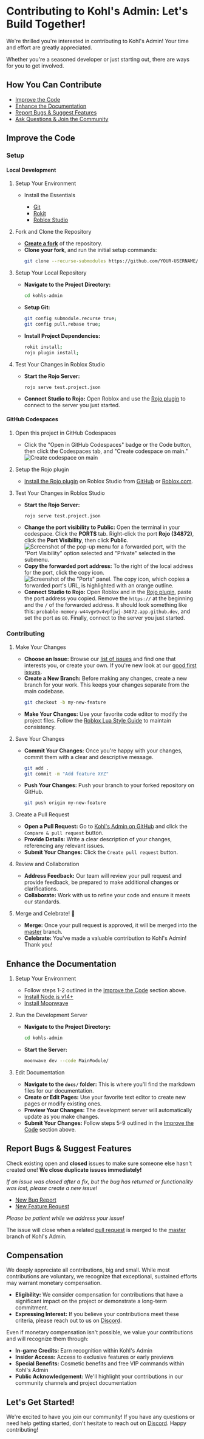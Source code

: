 # Contributing to Kohl's Admin: Let's Build Together!

We're thrilled you're interested in contributing to Kohl's Admin! Your time and effort are greatly appreciated.

Whether you're a seasoned developer or just starting out, there are ways for you to get involved.

## How You Can Contribute

- [Improve the Code](#improve-the-code)
- [Enhance the Documentation](#enhance-the-documentation)
- [Report Bugs & Suggest Features](#report-bugs--suggest-features)
- [Ask Questions & Join the Community](https://discord.gg/kohl)

## Improve the Code

### Setup

#### Local Development

1. Setup Your Environment

   - Install the Essentials

     - [Git](https://git-scm.com/)
     - [Rokit](https://github.com/rojo-rbx/rokit)
     - [Roblox Studio](https://create.roblox.com/docs/studio/setting-up-roblox-studio)

2. Fork and Clone the Repository

   - **[Create a fork](https://github.com/kohls-admin/kohls-admin/fork)** of the repository.
   - **Clone your fork**, and run the initial setup commands:
     ```bash
     git clone --recurse-submodules https://github.com/YOUR-USERNAME/kohls-admin.git
     ```

3. Setup Your Local Repository

   - **Navigate to the Project Directory:**
     ```bash
     cd kohls-admin
     ```
   - **Setup Git:**
     ```bash
     git config submodule.recurse true;
     git config pull.rebase true;
     ```
   - **Install Project Dependencies:**
     ```bash
     rokit install;
     rojo plugin install;
     ```

4. Test Your Changes in Roblox Studio

   - **Start the Rojo Server:**
     ```bash
     rojo serve test.project.json
     ```
   - **Connect Studio to Rojo:** Open Roblox and use the [Rojo plugin](https://rojo.space/docs/v7/getting-started/installation/#installing-the-plugin) to connect to the server you just started.


#### GitHub Codespaces

1. Open this project in GitHub Codespaces

   - Click the "Open in GitHub Codespaces" badge or the Code button, then click the Codespaces tab, and "Create codespace on main."
   ![Create codespace on main](https://github.com/user-attachments/assets/229f37b8-9650-4809-b79a-37a565f6c855)

3. Setup the Rojo plugin

   - [Install the Rojo plugin](https://rojo.space/docs/v7/getting-started/installation/#installing-the-plugin) on Roblox Studio from [GitHub](https://github.com/rojo-rbx/rojo/releases) or [Roblox.com](https://www.roblox.com/library/13916111004/Rojo).


4. Test Your Changes in Roblox Studio

   - **Start the Rojo Server:**
     ```bash
     rojo serve test.project.json
     ```
   - **Change the port visibility to Public:** Open the terminal in your codespace. Click the **PORTS** tab. Right-click the port **Rojo (34872)**, click the **Port Visibility**, then click **Public**.
      ![Screenshot of the pop-up menu for a forwarded port, with the "Port Visibility" option selected and "Private" selected in the submenu.](https://docs.github.com/assets/cb-59966/mw-1440/images/help/codespaces/make-public-option.webp)
   - **Copy the forwarded port address:** To the right of the local address for the port, click the copy icon.
      ![Screenshot of the "Ports" panel. The copy icon, which copies a forwarded port's URL, is highlighted with an orange outline.](https://docs.github.com/assets/cb-19922/mw-1440/images/help/codespaces/copy-icon-port-url.webp)
   - **Connect Studio to Rojo:** Open Roblox and in the [Rojo plugin](https://rojo.space/docs/v7/getting-started/installation/#installing-the-plugin), paste the port address you copied. Remove the `https://` at the beginning and the `/` of the forwarded address. It should look something like this: `probable-memory-w44vgv9v4vpfjwj-34872.app.github.dev`, and set the port as `80`. Finally, connect to the server you just started.

### Contributing

1. Make Your Changes

   - **Choose an Issue:** Browse our [list of issues](https://github.com/kohls-admin/kohls-admin/issues?q=is%3Aopen+is%3Aissue+no%3Aassignee) and find one that interests you, or create your own. If you're new look at our [good first issues](https://github.com/kohls-admin/kohls-admin/issues?q=is%3Aopen+is%3Aissue+no%3Aassignee+label%3A%22good+first+issue%22).
   - **Create a New Branch:** Before making any changes, create a new branch for your work. This keeps your changes separate from the main codebase.
     ```bash
     git checkout -b my-new-feature
     ```
   - **Make Your Changes:** Use your favorite code editor to modify the project files. Follow the [Roblox Lua Style Guide](https://roblox.github.io/lua-style-guide/) to maintain consistency.

2. Save Your Changes

   - **Commit Your Changes:** Once you're happy with your changes, commit them with a clear and descriptive message.
     ```bash
     git add .
     git commit -m "Add feature XYZ"
     ```
   - **Push Your Changes:** Push your branch to your forked repository on GitHub.
     ```bash
     git push origin my-new-feature
     ```

3. Create a Pull Request

   - **Open a Pull Request:** Go to [Kohl's Admin on GitHub](https://github.com/kohls-admin/kohls-admin) and click the `Compare & pull request` button.
   - **Provide Details:** Write a clear description of your changes, referencing any relevant issues.
   - **Submit Your Changes:** Click the `Create pull request` button.

4. Review and Collaboration

   - **Address Feedback:** Our team will review your pull request and provide feedback, be prepared to make additional changes or clarifications.
   - **Collaborate:** Work with us to refine your code and ensure it meets our standards.

5. Merge and Celebrate! 🎉
   - **Merge:** Once your pull request is approved, it will be merged into the [master](https://github.com/kohls-admin/kohls-admin/tree/master) branch.
   - **Celebrate:** You've made a valuable contribution to Kohl's Admin! Thank you!

## Enhance the Documentation

1. Setup Your Environment

   - Follow steps 1-2 outlined in the [Improve the Code](#improve-the-code) section above.
   - [Install Node.js v14+](https://nodejs.org/en/)
   - [Install Moonwave](https://eryn.io/moonwave/docs/intro)

2. Run the Development Server

   - **Navigate to the Project Directory:**
     ```bash
     cd kohls-admin
     ```
   - **Start the Server:**
     ```bash
     moonwave dev --code MainModule/
     ```

3. Edit Documentation
   - **Navigate to the `docs/` folder:** This is where you'll find the markdown files for our documentation.
   - **Create or Edit Pages:** Use your favorite text editor to create new pages or modify existing ones.
   - **Preview Your Changes:** The development server will automatically update as you make changes.
   - **Submit Your Changes:** Follow steps 5-9 outlined in the [Improve the Code](#improve-the-code) section above.

## Report Bugs & Suggest Features

Check existing open and **closed** issues to make sure someone else hasn't created one! **We close duplicate issues immediately!**

_If an issue was closed after a fix, but the bug has returned or functionality was lost, please create a new issue!_

- [New Bug Report](https://github.com/kohls-admin/kohls-admin/issues/new?assignees=&labels=bug&projects=&template=bug.yml)
- [New Feature Request](https://github.com/kohls-admin/kohls-admin/issues/new?assignees=&labels=enhancement&projects=&template=feature.yml)

_Please be patient while we address your issue!_

The issue will close when a related [pull request](https://github.com/kohls-admin/kohls-admin/pulls) is merged to the [master](https://github.com/kohls-admin/kohls-admin/tree/master) branch of Kohl's Admin.

## Compensation

We deeply appreciate all contributions, big and small. While most contributions are voluntary, we recognize that exceptional, sustained efforts may warrant monetary compensation.

- **Eligibility:** We consider compensation for contributions that have a significant impact on the project or demonstrate a long-term commitment.
- **Expressing Interest:** If you believe your contributions meet these criteria, please reach out to us on [Discord](https://discord.gg/kohl).

Even if monetary compensation isn't possible, we value your contributions and will recognize them through:

- **In-game Credits:** Earn recognition within Kohl's Admin
- **Insider Access:** Access to exclusive features or early previews
- **Special Benefits:** Cosmetic benefits and free VIP commands within Kohl's Admin
- **Public Acknowledgement:** We'll highlight your contributions in our community channels and project documentation

## Let's Get Started!

We're excited to have you join our community! If you have any questions or need help getting started, don't hesitate to reach out on [Discord](https://discord.gg/kohl). Happy contributing!

